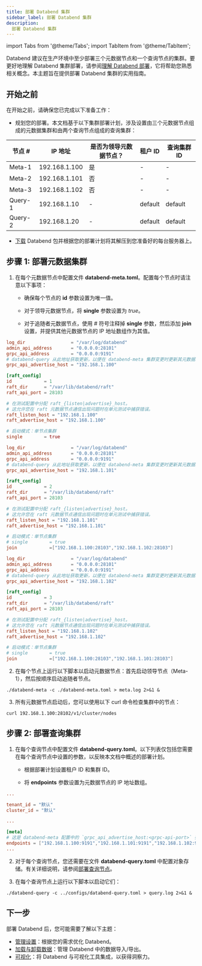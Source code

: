 ```yaml
---
title: 部署 Databend 集群
sidebar_label: 部署 Databend 集群
description: 
  部署 Databend 集群
---
```


import Tabs from '@theme/Tabs';
import TabItem from '@theme/TabItem';

Databend 建议在生产环境中至少部署三个元数据节点和一个查询节点的集群。要更好地理解 Databend 集群部署，请参阅[理解 Databend 部署](../00-understanding-deployment-modes.md)，它将帮助您熟悉相关概念。本主题旨在提供部署 Databend 集群的实用指南。

## 开始之前

在开始之前，请确保您已完成以下准备工作：

- 规划您的部署。本文档基于以下集群部署计划，涉及设置由三个元数据节点组成的元数据集群和由两个查询节点组成的查询集群：

| 节点 #  	| IP 地址      	| 是否为领导元数据节点？	| 租户 ID 	| 查询集群 ID 	|
|---------	|---------------	|-----------------------	|-----------	|--------------	|
| Meta-1  	| 192.168.1.100 	| 是                    	| -         	| -            	|
| Meta-2  	| 192.168.1.101 	| 否                    	| -         	| -            	|
| Meta-3  	| 192.168.1.102 	| 否                    	| -         	| -            	|
| Query-1 	| 192.168.1.10  	| -                     	| default   	| default      	|
| Query-2 	| 192.168.1.20  	| -                     	| default   	| default      	|

- [下载](/download) Databend 包并根据您的部署计划将其解压到您准备好的每台服务器上。

## 步骤 1: 部署元数据集群

1. 在每个元数据节点中配置文件 **databend-meta.toml**。配置每个节点时请注意以下事项：

    - 确保每个节点的 **id** 参数设置为唯一值。

    - 对于领导元数据节点，将 **single** 参数设置为 *true*。

    - 对于追随者元数据节点，使用 # 符号注释掉 **single** 参数，然后添加 **join** 设置，并提供其他元数据节点的 IP 地址数组作为其值。

<Tabs>
  <TabItem value="Meta-1" label="Meta-1" default>

```toml title="databend-meta.toml"
log_dir                 = "/var/log/databend"
admin_api_address       = "0.0.0.0:28101"
grpc_api_address        = "0.0.0.0:9191"
# databend-query 从此地址获取更新，以便在 databend-meta 集群变更时更新其元数据端点列表。
grpc_api_advertise_host = "192.168.1.100"

[raft_config]
id            = 1
raft_dir      = "/var/lib/databend/raft"
raft_api_port = 28103

# 在测试配置中分配 raft_{listen|advertise}_host。
# 这允许您在 raft 元数据节点通信出现问题时在单元测试中捕获错误。
raft_listen_host = "192.168.1.100"
raft_advertise_host = "192.168.1.100"

# 启动模式：单节点集群
single        = true
```
  </TabItem>
  <TabItem value="Meta-2" label="Meta-2">

```toml title="databend-meta.toml"
log_dir                 = "/var/log/databend"
admin_api_address       = "0.0.0.0:28101"
grpc_api_address        = "0.0.0.0:9191"
# databend-query 从此地址获取更新，以便在 databend-meta 集群变更时更新其元数据端点列表。
grpc_api_advertise_host = "192.168.1.101"

[raft_config]
id            = 2
raft_dir      = "/var/lib/databend/raft"
raft_api_port = 28103

# 在测试配置中分配 raft_{listen|advertise}_host。
# 这允许您在 raft 元数据节点通信出现问题时在单元测试中捕获错误。
raft_listen_host = "192.168.1.101"
raft_advertise_host = "192.168.1.101"

# 启动模式：单节点集群
# single        = true
join            =["192.168.1.100:28103","192.168.1.102:28103"]
```
  </TabItem>
  <TabItem value="Meta-3" label="Meta-3">

```toml title="databend-meta.toml"
log_dir                 = "/var/log/databend"
admin_api_address       = "0.0.0.0:28101"
grpc_api_address        = "0.0.0.0:9191"
# databend-query 从此地址获取更新，以便在 databend-meta 集群变更时更新其元数据端点列表。
grpc_api_advertise_host = "192.168.1.102"

[raft_config]
id            = 3
raft_dir      = "/var/lib/databend/raft"
raft_api_port = 28103

# 在测试配置中分配 raft_{listen|advertise}_host。
# 这允许您在 raft 元数据节点通信出现问题时在单元测试中捕获错误。
raft_listen_host = "192.168.1.102"
raft_advertise_host = "192.168.1.102"

# 启动模式：单节点集群
# single        = true
join            =["192.168.1.100:28103","192.168.1.101:28103"]
```
  </TabItem>
</Tabs>

2. 在每个节点上运行以下脚本以启动元数据节点：首先启动领导节点（Meta-1），然后按顺序启动追随者节点。

```shell
./databend-meta -c ./databend-meta.toml > meta.log 2>&1 &
```

3. 所有元数据节点启动后，您可以使用以下 curl 命令检查集群中的节点：

```shell
curl 192.168.1.100:28102/v1/cluster/nodes
```

## 步骤 2: 部署查询集群

1. 在每个查询节点中配置文件 **databend-query.toml**。以下列表仅包括您需要在每个查询节点中设置的参数，以反映本文档中概述的部署计划。

    - 根据部署计划设置租户 ID 和集群 ID。

    - 将 **endpoints** 参数设置为元数据节点的 IP 地址数组。

```toml title="databend-query.toml"
...

tenant_id = "默认"
cluster_id = "默认"

...

[meta]
# 这是 databend-meta 配置中的 `grpc_api_advertise_host:<grpc-api-port>` 列表
endpoints = ["192.168.1.100:9191","192.168.1.101:9191","192.168.1.102:9191"]
...
```

2. 对于每个查询节点，您还需要在文件 **databend-query.toml** 中配置对象存储。有关详细说明，请参阅[部署查询节点](../01-deploying-databend.md#deploying-a-query-node)。

3. 在每个查询节点上运行以下脚本以启动它们：

```shell
./databend-query -c ../configs/databend-query.toml > query.log 2>&1 &
```

## 下一步

部署 Databend 后，您可能需要了解以下主题：

- [管理设置](/sql/sql-reference/manage-settings)：根据您的需求优化 Databend。
- [加载与卸载数据](/guides/load-data)：管理 Databend 中的数据导入/导出。
- [可视化](/guides/visualize)：将 Databend 与可视化工具集成，以获得洞察力。
